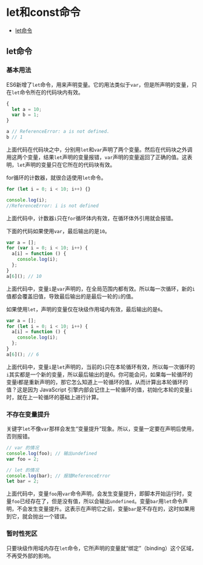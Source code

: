 # let和const命令
* [let命令](#let命令)    


## let命令

### 基本用法

ES6新增了```let```命令，用来声明变量。它的用法类似于```var```，但是所声明的变量，只在```let```命令所在的代码块内有效。

```javascript
{
  let a = 10;
  var b = 1;
}

a // ReferenceError: a is not defined.
b // 1
```

上面代码在代码块之中，分别用```let```和```var```声明了两个变量。然后在代码块之外调用这两个变量，结果```let```声明的变量报错，```var```声明的变量返回了正确的值。这表明，```let```声明的变量只在它所在的代码块有效。

for循环的计数器，就很合适使用```let```命令。

```javascript
for (let i = 0; i < 10; i++) {}

console.log(i);
//ReferenceError: i is not defined
```

上面代码中，计数器```i```只在```for```循环体内有效，在循环体外引用就会报错。

下面的代码如果使用```var```，最后输出的是```10```。

```javascript
var a = [];
for (var i = 0; i < 10; i++) {
  a[i] = function () {
    console.log(i);
  };
}
a[6](); // 10
```

上面代码中，变量```i```是```var```声明的，在全局范围内都有效。所以每一次循环，新的```i```值都会覆盖旧值，导致最后输出的是最后一轮的```i```的值。

如果使用```let```，声明的变量仅在块级作用域内有效，最后输出的是```6```。

```javascript
var a = [];
for (let i = 0; i < 10; i++) {
  a[i] = function () {
    console.log(i);
  };
}
a[6](); // 6
```

上面代码中，变量```i```是```let```声明的，当前的```i```只在本轮循环有效，所以每一次循环的```i```其实都是一个新的变量，所以最后输出的是6。你可能会问，如果每一轮循环的变量i都是重新声明的，那它怎么知道上一轮循环的值，从而计算出本轮循环的值？这是因为 JavaScript 引擎内部会记住上一轮循环的值，初始化本轮的变量```i```时，就在上一轮循环的基础上进行计算。

### 不存在变量提升
关键字```let```不像```var```那样会发生“变量提升”现象。所以，变量一定要在声明后使用，否则报错。

```javascript
// var 的情况
console.log(foo); // 输出undefined
var foo = 2;

// let 的情况
console.log(bar); // 报错ReferenceError
let bar = 2;
```

上面代码中，变量```foo```用```var```命令声明，会发生变量提升，即脚本开始运行时，变量```foo```已经存在了，但是没有值，所以会输出```undefined```。变量```bar```用```let```命令声明，不会发生变量提升。这表示在声明它之前，变量```bar```是不存在的，这时如果用到它，就会抛出一个错误。

### 暂时性死区
只要块级作用域内存在```let```命令，它所声明的变量就“绑定”（binding）这个区域，不再受外部的影响。

